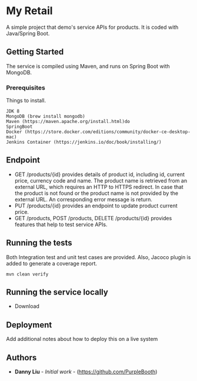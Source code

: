 # My Retail

A simple project that demo's service APIs for products. It is coded with Java/Spring Boot.

## Getting Started

The service is compiled using Maven, and runs on Spring Boot with MongoDB.

### Prerequisites

Things to install.

```
JDK 8
MongoDB (brew install mongodb)
Maven (https://maven.apache.org/install.html)do
SpringBoot
Docker (https://store.docker.com/editions/community/docker-ce-desktop-mac)
Jenkins Container (https://jenkins.io/doc/book/installing/)
```
## Endpoint

* GET /products/{id} provides details of product id, including id, current price, currency code and name. The product name is retrieved from an external URL, which requires an HTTP to HTTPS redirect. In case that the product is not found or the product name is not provided by the external URL. An corresponding error message is return.
* PUT /products/{id} provides an endpoint to update product current price.
* GET /products, POST /products, DELETE /products/{id} provides features that help to test service APIs.

## Running the tests

Both Integration test and unit test cases are provided. Also, Jacoco plugin is added to generate a coverage report.

```
mvn clean verify
```
## Running the service locally
* Download 


## Deployment

Add additional notes about how to deploy this on a live system




## Authors

* **Danny Liu** - *Initial work* - (https://github.com/PurpleBooth)





